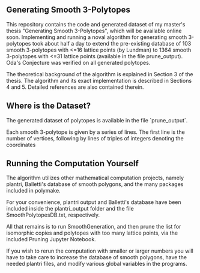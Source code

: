 <h2>Generating Smooth 3-Polytopes</h2>
<p>This repository contains the code and generated dataset of my master's thesis "Generating Smooth 3-Polytopes", which will be available online soon. Implementing and running a noval algorithm for generating smooth 3-polytopes took about half a day to extend the pre-existing database of 103 smooth 3-polytopes with <=16 lattice points (by Lundman) to 1364 smooth 3-polytopes with <=31 lattice points (available in the file prune_output). Oda's Conjecture was verified on all generated polytopes.</p>

<p>The theoretical background of the algorithm is explained in Section 3 of the thesis. The algorithm and its exact implementation is described in Sections 4 and 5. Detailed references are also contained therein.</p>

<h2>Where is the Dataset?</h2>
<p>The generated dataset of polytopes is available in the file `prune_output`.</p>

<p>Each smooth 3-polytope is given by a series of lines. The first line is the number of vertices, following by lines of triples of integers denoting the coordinates</p>

<h2>Running the Computation Yourself</h2>
<p>The algorithm utilizes other mathematical computation projects, namely plantri, Balletti's database of smooth polygons, and the many packages included in polymake. </p>

<p>For your convenience, plantri output and Balletti's database have been included inside the plantri_output folder and the file SmoothPolytopesDB.txt, respectively.</p>

<p>All that remains is to run SmoothGeneration, and then prune the list for isomorphic copies and polytopes with too many lattice points, via the included Pruning Jupyter Notebook.</p>

<p>If you wish to rerun the computation with smaller or larger numbers you will have to take care to increase the database of smooth polygons, have the needed plantri files, and modify various global variables in the programs.</p>




